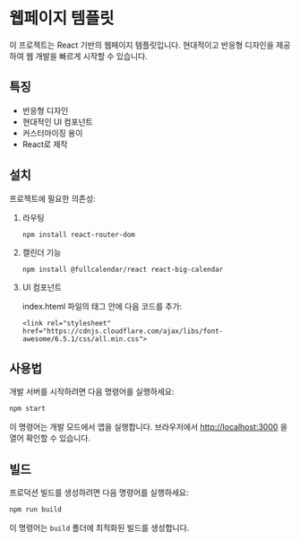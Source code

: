 # 웹페이지 템플릿

이 프로젝트는 React 기반의 웹페이지 템플릿입니다. 현대적이고 반응형 디자인을 제공하여 웹 개발을 빠르게 시작할 수 있습니다.

## 특징

- 반응형 디자인
- 현대적인 UI 컴포넌트
- 커스터마이징 용이
- React로 제작

## 설치

프로젝트에 필요한 의존성:

1. 라우팅
   ```
   npm install react-router-dom
   ```
2. 캘린더 기능
   ```
   npm install @fullcalendar/react react-big-calendar
   ```
3. UI 컴포넌트

    index.hteml 파일의 <head> 태그 안에 다음 코드를 추가:
    ```
    <link rel="stylesheet" href="https://cdnjs.cloudflare.com/ajax/libs/font-awesome/6.5.1/css/all.min.css">
    ```

## 사용법

개발 서버를 시작하려면 다음 명령어를 실행하세요:
```bash
npm start
```
이 명령어는 개발 모드에서 앱을 실행합니다. 브라우저에서 [http://localhost:3000](http://localhost:3000) 을 열어 확인할 수 있습니다.

## 빌드

프로덕션 빌드를 생성하려면 다음 명령어를 실행하세요:
```bash
npm run build
```
이 명령어는 `build` 폴더에 최적화된 빌드를 생성합니다.